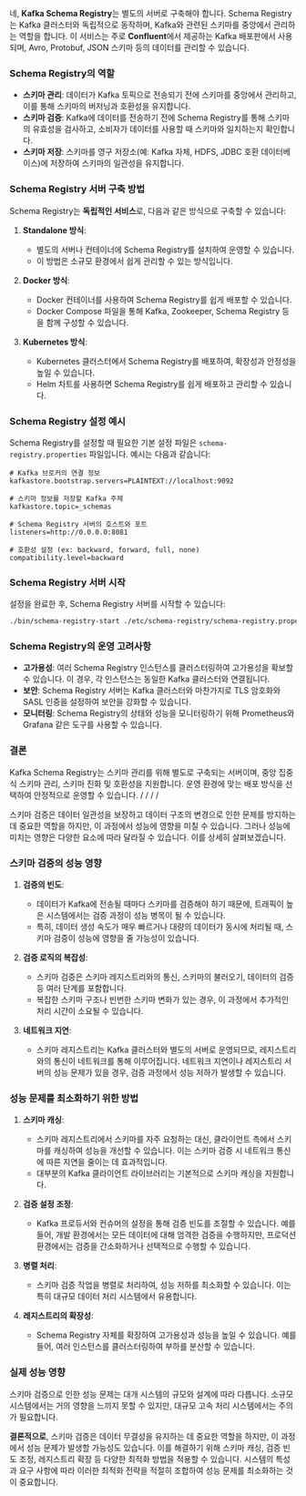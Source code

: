 네, **Kafka Schema Registry**는 별도의 서버로 구축해야 합니다. Schema Registry는 Kafka 클러스터와 독립적으로 동작하며, Kafka와 관련된 스키마를 중앙에서 관리하는 역할을 합니다. 이 서비스는 주로 **Confluent**에서 제공하는 Kafka 배포판에서 사용되며, Avro, Protobuf, JSON 스키마 등의 데이터를 관리할 수 있습니다.

### Schema Registry의 역할
- **스키마 관리**: 데이터가 Kafka 토픽으로 전송되기 전에 스키마를 중앙에서 관리하고, 이를 통해 스키마의 버저닝과 호환성을 유지합니다.
- **스키마 검증**: Kafka에 데이터를 전송하기 전에 Schema Registry를 통해 스키마의 유효성을 검사하고, 소비자가 데이터를 사용할 때 스키마와 일치하는지 확인합니다.
- **스키마 저장**: 스키마를 영구 저장소(예: Kafka 자체, HDFS, JDBC 호환 데이터베이스)에 저장하여 스키마의 일관성을 유지합니다.

### Schema Registry 서버 구축 방법
Schema Registry는 **독립적인 서비스**로, 다음과 같은 방식으로 구축할 수 있습니다:

1. **Standalone 방식**:
   - 별도의 서버나 컨테이너에 Schema Registry를 설치하여 운영할 수 있습니다.
   - 이 방법은 소규모 환경에서 쉽게 관리할 수 있는 방식입니다.

2. **Docker 방식**:
   - Docker 컨테이너를 사용하여 Schema Registry를 쉽게 배포할 수 있습니다.
   - Docker Compose 파일을 통해 Kafka, Zookeeper, Schema Registry 등을 함께 구성할 수 있습니다.

3. **Kubernetes 방식**:
   - Kubernetes 클러스터에서 Schema Registry를 배포하여, 확장성과 안정성을 높일 수 있습니다.
   - Helm 차트를 사용하면 Schema Registry를 쉽게 배포하고 관리할 수 있습니다.

### Schema Registry 설정 예시
Schema Registry를 설정할 때 필요한 기본 설정 파일은 `schema-registry.properties` 파일입니다. 예시는 다음과 같습니다:

```properties
# Kafka 브로커의 연결 정보
kafkastore.bootstrap.servers=PLAINTEXT://localhost:9092

# 스키마 정보를 저장할 Kafka 주제
kafkastore.topic=_schemas

# Schema Registry 서버의 호스트와 포트
listeners=http://0.0.0.0:8081

# 호환성 설정 (ex: backward, forward, full, none)
compatibility.level=backward
```

### Schema Registry 서버 시작
설정을 완료한 후, Schema Registry 서버를 시작할 수 있습니다:

```bash
./bin/schema-registry-start ./etc/schema-registry/schema-registry.properties
```

### Schema Registry의 운영 고려사항
- **고가용성**: 여러 Schema Registry 인스턴스를 클러스터링하여 고가용성을 확보할 수 있습니다. 이 경우, 각 인스턴스는 동일한 Kafka 클러스터와 연결됩니다.
- **보안**: Schema Registry 서버는 Kafka 클러스터와 마찬가지로 TLS 암호화와 SASL 인증을 설정하여 보안을 강화할 수 있습니다.
- **모니터링**: Schema Registry의 상태와 성능을 모니터링하기 위해 Prometheus와 Grafana 같은 도구를 사용할 수 있습니다.

### 결론
Kafka Schema Registry는 스키마 관리를 위해 별도로 구축되는 서버이며, 중앙 집중식 스키마 관리, 스키마 진화 및 호환성을 지원합니다. 운영 환경에 맞는 배포 방식을 선택하여 안정적으로 운영할 수 있습니다.
/
/
/
/

스키마 검증은 데이터 일관성을 보장하고 데이터 구조의 변경으로 인한 문제를 방지하는 데 중요한 역할을 하지만, 이 과정에서 성능에 영향을 미칠 수 있습니다. 그러나 성능에 미치는 영향은 다양한 요소에 따라 달라질 수 있습니다. 이를 상세히 살펴보겠습니다.

### 스키마 검증의 성능 영향
1. **검증의 빈도**:
   - 데이터가 Kafka에 전송될 때마다 스키마를 검증해야 하기 때문에, 트래픽이 높은 시스템에서는 검증 과정이 성능 병목이 될 수 있습니다.
   - 특히, 데이터 생성 속도가 매우 빠르거나 대량의 데이터가 동시에 처리될 때, 스키마 검증이 성능에 영향을 줄 가능성이 있습니다.

2. **검증 로직의 복잡성**:
   - 스키마 검증은 스키마 레지스트리와의 통신, 스키마의 불러오기, 데이터의 검증 등 여러 단계를 포함합니다.
   - 복잡한 스키마 구조나 빈번한 스키마 변화가 있는 경우, 이 과정에서 추가적인 처리 시간이 소요될 수 있습니다.

3. **네트워크 지연**:
   - 스키마 레지스트리는 Kafka 클러스터와 별도의 서버로 운영되므로, 레지스트리와의 통신이 네트워크를 통해 이루어집니다. 네트워크 지연이나 레지스트리 서버의 성능 문제가 있을 경우, 검증 과정에서 성능 저하가 발생할 수 있습니다.

### 성능 문제를 최소화하기 위한 방법
1. **스키마 캐싱**:
   - 스키마 레지스트리에서 스키마를 자주 요청하는 대신, 클라이언트 측에서 스키마를 캐싱하여 성능을 개선할 수 있습니다. 이는 스키마 검증 시 네트워크 통신에 따른 지연을 줄이는 데 효과적입니다.
   - 대부분의 Kafka 클라이언트 라이브러리는 기본적으로 스키마 캐싱을 지원합니다.

2. **검증 설정 조정**:
   - Kafka 프로듀서와 컨슈머의 설정을 통해 검증 빈도를 조절할 수 있습니다. 예를 들어, 개발 환경에서는 모든 데이터에 대해 엄격한 검증을 수행하지만, 프로덕션 환경에서는 검증을 간소화하거나 선택적으로 수행할 수 있습니다.
   
3. **병렬 처리**:
   - 스키마 검증 작업을 병렬로 처리하여, 성능 저하를 최소화할 수 있습니다. 이는 특히 대규모 데이터 처리 시스템에서 유용합니다.
   
4. **레지스트리의 확장성**:
   - Schema Registry 자체를 확장하여 고가용성과 성능을 높일 수 있습니다. 예를 들어, 여러 인스턴스를 클러스터링하여 부하를 분산할 수 있습니다.

### 실제 성능 영향
스키마 검증으로 인한 성능 문제는 대개 시스템의 규모와 설계에 따라 다릅니다. 소규모 시스템에서는 거의 영향을 느끼지 못할 수 있지만, 대규모 고속 처리 시스템에서는 주의가 필요합니다.

**결론적으로**, 스키마 검증은 데이터 무결성을 유지하는 데 중요한 역할을 하지만, 이 과정에서 성능 문제가 발생할 가능성도 있습니다. 이를 해결하기 위해 스키마 캐싱, 검증 빈도 조정, 레지스트리 확장 등 다양한 최적화 방법을 적용할 수 있습니다. 시스템의 특성과 요구 사항에 따라 이러한 최적화 전략을 적절히 조합하여 성능 문제를 최소화하는 것이 중요합니다.
